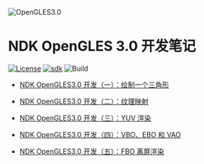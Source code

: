 ![OpenGLES3.0](https://github.com/githubhaohao/NDK_OpenGLES_3_0/blob/master/doc/img/1/opengles.png)

# NDK OpenGLES 3.0 开发笔记

[![License](https://img.shields.io/badge/License-Apache%202.0-blue.svg)](https://github.com/githubhaohao/NDK_OpenGLES_3_0/blob/master/LICENSE.txt)
[![sdk](https://img.shields.io/badge/SDK-21+-red.svg)](https://github.com/githubhaohao/NDK_OpenGLES_3_0)
![Build](https://img.shields.io/badge/build-passing-brightgreen)

- [NDK OpenGLES3.0 开发（一）：绘制一个三角形](https://github.com/githubhaohao/NDK_OpenGLES_3_0/blob/master/doc/md/NDK%20OpenGLES3.0%20%E5%BC%80%E5%8F%91%EF%BC%88%E4%B8%80%EF%BC%89%EF%BC%9A%E7%BB%98%E5%88%B6%E4%B8%80%E4%B8%AA%E4%B8%89%E8%A7%92%E5%BD%A2.md)

- [NDK OpenGLES3.0 开发（二）：纹理映射](https://github.com/githubhaohao/NDK_OpenGLES_3_0/blob/master/doc/md/NDK%20OpenGLES3.0%20%E5%BC%80%E5%8F%91%EF%BC%88%E4%BA%8C%EF%BC%89%EF%BC%9A%E7%BA%B9%E7%90%86%E6%98%A0%E5%B0%84.md)

- [NDK OpenGLES3.0 开发（三）：YUV 渲染](https://github.com/githubhaohao/NDK_OpenGLES_3_0/blob/master/doc/md/NDK%20OpenGLES3.0%20%E5%BC%80%E5%8F%91%EF%BC%88%E4%B8%89%EF%BC%89%EF%BC%9AYUV%20%E6%B8%B2%E6%9F%93.md)

- [NDK OpenGLES3.0 开发（四）：VBO、EBO 和 VAO](https://github.com/githubhaohao/NDK_OpenGLES_3_0/blob/master/doc/md/NDK%20OpenGLES3.0%20%E5%BC%80%E5%8F%91%EF%BC%88%E5%9B%9B%EF%BC%89%EF%BC%9AVBO%E3%80%81EBO%20%E5%92%8C%20VAO.md)

- [NDK OpenGLES3.0 开发（五）：FBO 离屏渲染](https://github.com/githubhaohao/NDK_OpenGLES_3_0/blob/master/doc/md/NDK%20OpenGLES3.0%20%E5%BC%80%E5%8F%91%EF%BC%88%E4%BA%94%EF%BC%89%EF%BC%9AFBO%20%E7%A6%BB%E5%B1%8F%E6%B8%B2%E6%9F%93.md)
